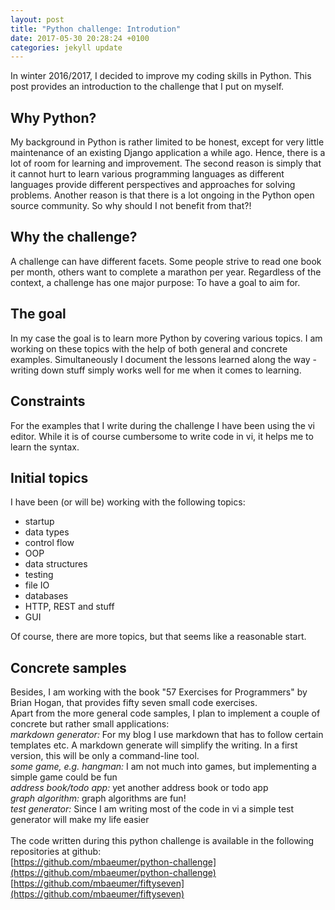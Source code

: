 ```yaml
---
layout: post
title: "Python challenge: Introdution"
date: 2017-05-30 20:28:24 +0100
categories: jekyll update
---
```


In winter 2016/2017, I decided to improve my coding skills in Python. This post provides an introduction to the challenge that I put on myself.

## Why Python?
My background in Python is rather limited to be honest, except for very little maintenance of an existing Django application a while ago. Hence, there is a lot of room 
for learning and improvement. The second reason is simply that it cannot hurt to learn various programming languages as different languages provide different perspectives 
and approaches for solving problems.
Another reason is that there is a lot ongoing in the Python open source community. So why should I not benefit from that?!

## Why the challenge?
A challenge can have different facets. Some people strive to read one book per month, others want to complete a marathon per year.
Regardless of the context, a challenge has one major purpose: To have a goal to aim for.

## The goal
In my case the goal is to learn more Python by covering various topics. I am working on these topics with the help of both general and concrete examples.
Simultaneously I document the lessons learned along the way - writing down stuff simply works well for me when it comes to learning.

## Constraints
For the examples that I write during the challenge I have been using the vi editor. While it is of course cumbersome to write code in vi, it helps me to learn the syntax.

## Initial topics
I have been (or will be) working with the following topics:


* startup 
* data types
* control flow
* OOP
* data structures
* testing
* file IO
* databases
* HTTP, REST and stuff
* GUI


Of course, there are more topics, but that seems like a reasonable start.
<br/>
## Concrete samples
Besides, I am working with the book "57 Exercises for Programmers" by Brian Hogan, that provides fifty seven small code exercises.
<br/>
Apart from the more general code samples, I plan to implement a couple of concrete but rather small applications:
<br/>
*markdown generator:* For my blog I use markdown that has to follow certain templates etc. A markdown generate will simplify the writing. 
In a first version, this will be only a command-line tool.<br/>
*some game, e.g. hangman:* I am not much into games, but implementing a simple game could be fun<br/>
*address book/todo app:* yet another address book or todo app<br/>
*graph algorithm:* graph algorithms are fun!<br/>
*test generator:* Since I am writing most of the code in vi a simple test generator will make my life easier<br/>
<br/>
The code written during this python challenge is available in the following repositories at github:<br/>
[https://github.com/mbaeumer/python-challenge](https://github.com/mbaeumer/python-challenge)<br/>
[https://github.com/mbaeumer/fiftyseven](https://github.com/mbaeumer/fiftyseven)
